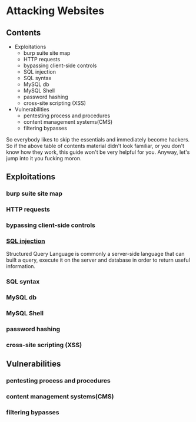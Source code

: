 # Attacking Websites

## Contents

* Exploitations
    + burp suite site map
    + HTTP requests
    + bypassing client-side controls
    + SQL injection
    + SQL syntax
    + MySQL db
    + MySQL Shell
    + password hashing
    + cross-site scripting (XSS)
* Vulnerabilities
    + pentesting process and procedures
    + content management systems(CMS)
    + filtering bypasses

So everybody likes to skip the essentials and immediately become hackers. So if the above table of contents material didn't look familiar, or you don't know how they work, this guide won't be very helpful for you. Anyway, let's jump into it you fucking moron.

## Exploitations

### burp suite site map

### HTTP requests

### bypassing client-side controls

### [SQL injection](./SQL-INJECTION.md)

Structured Query Language is commonly a server-side language that can built a query, execute it on the server and database in order to return useful information.

### SQL syntax

### MySQL db

### MySQL Shell

### password hashing

### cross-site scripting (XSS)

## Vulnerabilities

### pentesting process and procedures

### content management systems(CMS)

### filtering bypasses
